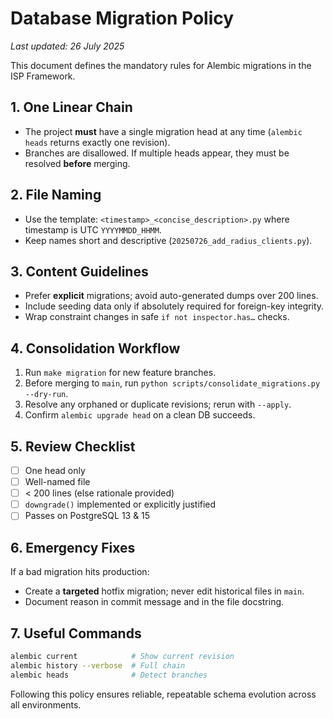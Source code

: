 # Database Migration Policy

_Last updated: 26 July 2025_

This document defines the mandatory rules for Alembic migrations in the ISP Framework.

## 1. One Linear Chain
* The project **must** have a single migration head at any time (`alembic heads` returns exactly one revision).
* Branches are disallowed. If multiple heads appear, they must be resolved **before** merging.

## 2. File Naming
* Use the template: `<timestamp>_<concise_description>.py` where timestamp is UTC `YYYYMMDD_HHMM`.
* Keep names short and descriptive (`20250726_add_radius_clients.py`).

## 3. Content Guidelines
* Prefer **explicit** migrations; avoid auto-generated dumps over 200 lines.
* Include seeding data only if absolutely required for foreign-key integrity.
* Wrap constraint changes in safe `if not inspector.has…` checks.

## 4. Consolidation Workflow
1. Run `make migration` for new feature branches.
2. Before merging to `main`, run `python scripts/consolidate_migrations.py --dry-run`.
3. Resolve any orphaned or duplicate revisions; rerun with `--apply`.
4. Confirm `alembic upgrade head` on a clean DB succeeds.

## 5. Review Checklist
- [ ] One head only
- [ ] Well-named file
- [ ] < 200 lines (else rationale provided)
- [ ] `downgrade()` implemented or explicitly justified
- [ ] Passes on PostgreSQL 13 & 15

## 6. Emergency Fixes
If a bad migration hits production:
* Create a **targeted** hotfix migration; never edit historical files in `main`.
* Document reason in commit message and in the file docstring.

## 7. Useful Commands
```bash
alembic current            # Show current revision
alembic history --verbose  # Full chain
alembic heads              # Detect branches
```

Following this policy ensures reliable, repeatable schema evolution across all environments.

